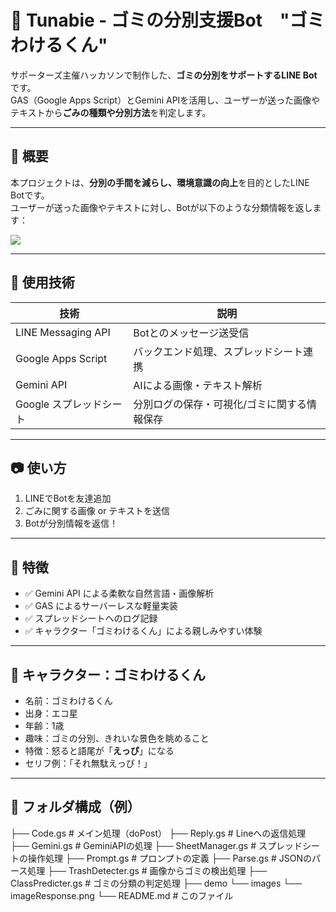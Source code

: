# 🌱 Tunabie - ゴミの分別支援Bot　"ゴミわけるくん"

サポーターズ主催ハッカソンで制作した、**ゴミの分別をサポートするLINE Bot**です。  
GAS（Google Apps Script）とGemini APIを活用し、ユーザーが送った画像やテキストから**ごみの種類や分別方法**を判定します。

---

## 📌 概要

本プロジェクトは、**分別の手間を減らし、環境意識の向上**を目的としたLINE Botです。  
ユーザーが送った画像やテキストに対し、Botが以下のような分類情報を返します：

![](demo/images/imageResponse.png)

---

## 🔧 使用技術

| 技術 | 説明 |
|------|------|
| LINE Messaging API | Botとのメッセージ送受信 |
| Google Apps Script | バックエンド処理、スプレッドシート連携 |
| Gemini API | AIによる画像・テキスト解析 |
| Google スプレッドシート | 分別ログの保存・可視化/ゴミに関する情報保存|

---

## 📷 使い方

1. LINEでBotを友達追加
2. ごみに関する画像 or テキストを送信
3. Botが分別情報を返信！

---

## 🎨 特徴

- ✅ Gemini API による柔軟な自然言語・画像解析
- ✅ GAS によるサーバーレスな軽量実装
- ✅ スプレッドシートへのログ記録
- ✅ キャラクター「ゴミわけるくん」による親しみやすい体験

---

## 👶 キャラクター：ゴミわけるくん

- 名前：ゴミわけるくん  
- 出身：エコ星  
- 年齢：1歳  
- 趣味：ゴミの分別、きれいな景色を眺めること  
- 特徴：怒ると語尾が「**えっぴ**」になる  
- セリフ例：「それ無駄えっぴ！」

---

## 📁 フォルダ構成（例）
├── Code.gs # メイン処理（doPost）
├── Reply.gs # Lineへの返信処理
├── Gemini.gs # GeminiAPIの処理
├── SheetManager.gs # スプレッドシートの操作処理
├── Prompt.gs # プロンプトの定義
├── Parse.gs # JSONのパース処理
├── TrashDetecter.gs # 画像からゴミの検出処理
├── ClassPredicter.gs # ゴミの分類の判定処理
├── demo
    └── images
          └── imageResponse.png
└── README.md # このファイル
